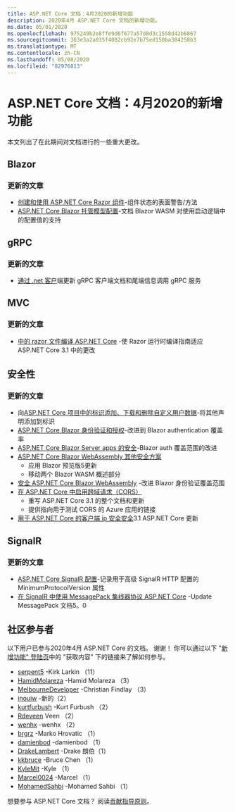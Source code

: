 ```yaml
---
title: ASP.NET Core 文档：4月2020的新增功能
description: 2020年4月 ASP.NET Core 文档的新增功能。
ms.date: 05/01/2020
ms.openlocfilehash: 975249b2e8ffe9d6f677a57d8d3c1558d42b6867
ms.sourcegitcommit: 363e3a2a035f4082cb92e7b75ed150ba304258b3
ms.translationtype: MT
ms.contentlocale: zh-CN
ms.lasthandoff: 05/08/2020
ms.locfileid: "82976813"
---
```

# <a name="aspnet-core-docs-whats-new-for-april-2020"></a>ASP.NET Core 文档：4月2020的新增功能

本文列出了在此期间对文档进行的一些重大更改。

## <a name="blazor"></a>Blazor

### <a name="updated-articles"></a>更新的文章

- [创建和使用 ASP.NET Core Razor 组件](../blazor/components.md)-组件状态的表面警告/方法
- [ASP.NET Core Blazor 托管模型配置](../blazor/hosting-model-configuration.md)-文档 Blazor WASM 对使用启动逻辑中的配置值的支持

## <a name="grpc"></a>gRPC

### <a name="updated-articles"></a>更新的文章

- [通过 .net 客户](../grpc/client.md)端更新 gRPC 客户端文档和尾端信息调用 gRPC 服务

## <a name="mvc"></a>MVC

### <a name="updated-articles"></a>更新的文章

- [中的 razor 文件编译 ASP.NET Core](../mvc/views/view-compilation.md) -使 Razor 运行时编译指南适应 ASP.NET Core 3.1 中的更改

## <a name="security"></a>安全性

### <a name="updated-articles"></a>更新的文章

- 向[ASP.NET Core 项目中的标识添加、下载和删除自定义用户数据](../security/authentication/add-user-data.md)-将其他声明添加到标识
- [ASP.NET Core Blazor 身份验证和授权](../security/blazor/index.md)-改进到 Blazor authentication 覆盖率
- [ASP.NET Core Blazor Server apps 的安全](../security/blazor/server/index.md)-Blazor auth 覆盖范围的改进
- [ASP.NET Core Blazor WebAssembly 其他安全方案](../security/blazor/webassembly/additional-scenarios.md)
  - 应用 Blazor 预览版5更新
  - 移动两个 Blazor WASM 概述部分
- [安全 ASP.NET Core Blazor WebAssembly](../security/blazor/webassembly/index.md) -改进 Blazor 身份验证覆盖范围
- [在 ASP.NET Core 中启用跨域请求（CORS）](../security/cors.md)
  - 重写 ASP.NET Core 3.1 的整个文档和更新
  - 提供指向用于测试 CORS 的 Azure 应用的链接
- [用于 ASP.NET Core 的客户端 ip 安全安全](../security/ip-safelist.md)3.1 ASP.NET Core 更新

## <a name="signalr"></a>SignalR

### <a name="updated-articles"></a>更新的文章

- [ASP.NET Core SignalR 配置](../signalr/configuration.md)-记录用于高级 SignalR HTTP 配置的 MinimumProtocolVersion 属性
- [在 SignalR 中使用 MessagePack 集线器协议 ASP.NET Core](../signalr/messagepackhubprotocol.md) -Update MessagePack 文档5。0

## <a name="community-contributors"></a>社区参与者

以下用户已参与2020年4月 ASP.NET Core 的文档。 谢谢！ 你可以通过以下 "[新增功能" 登陆页](index.yml)中的 "获取内容" 下的链接来了解如何参与。

- [serpent5](https://github.com/serpent5) -Kirk Larkin （11）
- [HamidMolareza](https://github.com/HamidMolareza) -Hamid Molareza （3）
- [MelbourneDeveloper](https://github.com/MelbourneDeveloper) -Christian Findlay （3）
- [inouiw](https://github.com/inouiw) -新的（2）
- [kurtfurbush](https://github.com/kurtfurbush) -Kurt Furbush （2）
- [Rdeveen](https://github.com/rdeveen) Veen （2）
- [wenhx](https://github.com/wenhx) -wenhx （2）
- [brgrz](https://github.com/brgrz) -Marko Hrovatic （1）
- [damienbod](https://github.com/damienbod) -damienbod （1）
- [DrakeLambert](https://github.com/DrakeLambert) -Drake 朗伯（1）
- [kkbruce](https://github.com/kkbruce) -Bruce Chen （1）
- [KyleMit](https://github.com/KyleMit) -Kyle （1）
- [Marcel0024](https://github.com/Marcel0024) -Marcel （1）
- [MohamedSahbi](https://github.com/MohamedSahbi) -Mohamed Sahbi （1）

想要参与 ASP.NET Core 文档？ 阅读[贡献指导原则](https://github.com/dotnet/AspNetCore.Docs/blob/master/CONTRIBUTING.md)。
